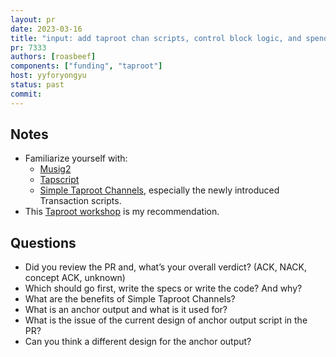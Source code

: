 ```yaml
---
layout: pr
date: 2023-03-16    
title: "input: add taproot chan scripts, control block logic, and spending routines"
pr: 7333
authors: [roasbeef]
components: ["funding", "taproot"]
host: yyforyongyu
status: past
commit:
---
```


## Notes

* Familiarize yourself with:
    * [Musig2](https://github.com/jonasnick/bips/blob/musig2/bip-musig2.mediawiki) 
    * [Tapscript](https://github.com/bitcoin/bips/blob/master/bip-0342.mediawiki)
    * [Simple Taproot Channels](https://github.com/lightning/bolts/pull/995), especially the newly introduced Transaction scripts.
* This [Taproot workshop](https://github.com/bitcoinops/taproot-workshop) is my recommendation.

## Questions

* Did you review the PR and, what’s your overall verdict? (ACK, NACK, concept ACK, unknown)
* Which should go first, write the specs or write the code? And why?
* What are the benefits of Simple Taproot Channels?
* What is an anchor output and what is it used for?
* What is the issue of the current design of anchor output script in the PR?
* Can you think a different design for the anchor output?